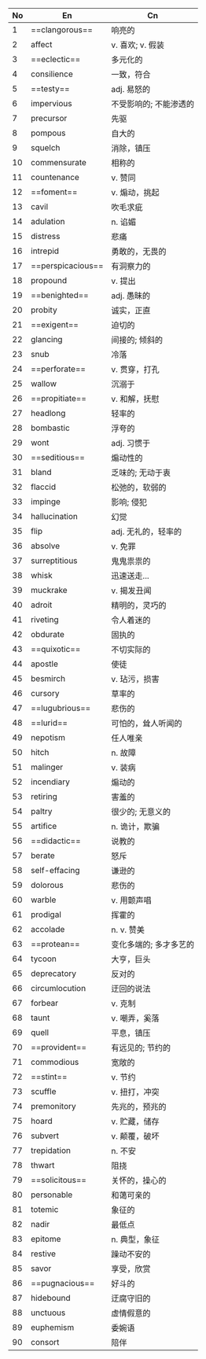 
| No  | En                | Cn           |
| --- | ----------------- | ------------ |
| 1   | ==clangorous==    | 响亮的          |
| 2   | affect            | v. 喜欢; v. 假装 |
| 3   | ==eclectic==      | 多元化的         |
| 4   | consilience       | 一致，符合        |
| 5   | ==testy==         | adj. 易怒的     |
| 6   | impervious        | 不受影响的; 不能渗透的 |
| 7   | precursor         | 先驱           |
| 8   | pompous           | 自大的          |
| 9   | squelch           | 消除，镇压        |
| 10  | commensurate      | 相称的          |
| 11  | countenance       | v. 赞同        |
| 12  | ==foment==        | v. 煽动，挑起     |
| 13  | cavil             | 吹毛求疵         |
| 14  | adulation         | n. 谄媚        |
| 15  | distress          | 悲痛           |
| 16  | intrepid          | 勇敢的，无畏的      |
| 17  | ==perspicacious== | 有洞察力的        |
| 18  | propound          | v. 提出        |
| 19  | ==benighted==     | adj. 愚昧的     |
| 20  | probity           | 诚实，正直        |
| 21  | ==exigent==       | 迫切的          |
| 22  | glancing          | 间接的; 倾斜的     |
| 23  | snub              | 冷落           |
| 24  | ==perforate==     | v. 贯穿，打孔     |
| 25  | wallow            | 沉溺于          |
| 26  | ==propitiate==    | v. 和解，抚慰     |
| 27  | headlong          | 轻率的          |
| 28  | bombastic         | 浮夸的          |
| 29  | wont              | adj. 习惯于     |
| 30  | ==seditious==     | 煽动性的         |
| 31  | bland             | 乏味的; 无动于衷    |
| 32  | flaccid           | 松弛的，软弱的      |
| 33  | impinge           | 影响; 侵犯       |
| 34  | hallucination     | 幻觉           |
| 35  | flip              | adj. 无礼的，轻率的 |
| 36  | absolve           | v. 免罪        |
| 37  | surreptitious     | 鬼鬼祟祟的        |
| 38  | whisk             | 迅速送走...      |
| 39  | muckrake          | v. 揭发丑闻      |
| 40  | adroit            | 精明的，灵巧的      |
| 41  | riveting          | 令人着迷的        |
| 42  | obdurate          | 固执的          |
| 43  | ==quixotic==      | 不切实际的        |
| 44  | apostle           | 使徒           |
| 45  | besmirch          | v. 玷污，损害     |
| 46  | cursory           | 草率的          |
| 47  | ==lugubrious==    | 悲伤的          |
| 48  | ==lurid==         | 可怕的，耸人听闻的    |
| 49  | nepotism          | 任人唯亲         |
| 50  | hitch             | n. 故障        |
| 51  | malinger          | v. 装病        |
| 52  | incendiary        | 煽动的          |
| 53  | retiring          | 害羞的          |
| 54  | paltry            | 很少的; 无意义的    |
| 55  | artifice          | n. 诡计，欺骗     |
| 56  | ==didactic==      | 说教的          |
| 57  | berate            | 怒斥           |
| 58  | self-effacing     | 谦逊的          |
| 59  | dolorous          | 悲伤的          |
| 60  | warble            | v. 用颤声唱      |
| 61  | prodigal          | 挥霍的          |
| 62  | accolade          | n. v. 赞美     |
| 63  | ==protean==       | 变化多端的; 多才多艺的 |
| 64  | tycoon            | 大亨，巨头        |
| 65  | deprecatory       | 反对的          |
| 66  | circumlocution    | 迂回的说法        |
| 67  | forbear           | v. 克制        |
| 68  | taunt             | v. 嘲弄，奚落     |
| 69  | quell             | 平息，镇压        |
| 70  | ==provident==     | 有远见的; 节约的    |
| 71  | commodious        | 宽敞的          |
| 72  | ==stint==         | v. 节约        |
| 73  | scuffle           | v. 扭打，冲突     |
| 74  | premonitory       | 先兆的，预兆的      |
| 75  | hoard             | v. 贮藏，储存     |
| 76  | subvert           | v. 颠覆，破坏     |
| 77  | trepidation       | n. 不安        |
| 78  | thwart            | 阻挠           |
| 79  | ==solicitous==    | 关怀的，操心的      |
| 80  | personable        | 和蔼可亲的        |
| 81  | totemic           | 象征的          |
| 82  | nadir             | 最低点          |
| 83  | epitome           | n. 典型，象征     |
| 84  | restive           | 躁动不安的        |
| 85  | savor             | 享受，欣赏        |
| 86  | ==pugnacious==    | 好斗的          |
| 87  | hidebound         | 迂腐守旧的        |
| 88  | unctuous          | 虚情假意的        |
| 89  | euphemism         | 委婉语          |
| 90  | consort           | 陪伴           |
